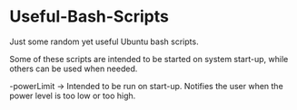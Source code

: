 # Useful-Bash-Scripts
Just some random yet useful Ubuntu bash scripts.

Some of these scripts are intended to be started on system start-up, while others can be used when needed.

-powerLimit -> Intended to be run on start-up. Notifies the user when the power level is too low or too high.
